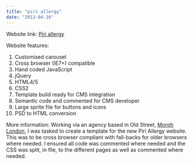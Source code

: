 ```yaml
---
title: "piri allergy"
date: "2013-04-16"
---
```


Website link: [Piri allergy](http://www.piriallergy.com "www.piriallergy.com")

Website features:

1. Customised carousel
2. Cross browser (IE7+) compatible
3. Hand coded JavaScript
4. jQuery
5. HTML4/5
6. CSS2
7. Template build ready for CMS integration
8. Semantic code and commented for CMS developer
9. Large sprite file for buttons and icons
10. PSD to HTML conversion

More information: Working via an agency based in Old Street, [Morph London](http://morphlondon.com/ "Morph London"), I was tasked to create a template for the new Piri Allergy website. This was to be cross browser compliant with fall-backs for older browsers where needed. I ensured all code was commented where needed and the CSS was split, in file, to the different pages as well as commented where needed.
